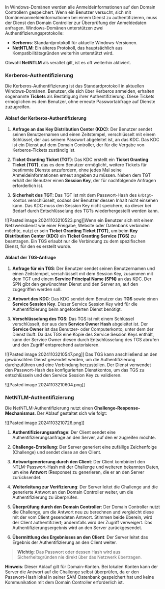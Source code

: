 In Windows-Domänen werden alle Anmeldeinformationen auf den Domain Controllern gespeichert. Wenn ein Benutzer versucht, sich mit Domänenanmeldeinformationen bei einem Dienst zu authentifizieren, muss der Dienst den Domain Controller zur Überprüfung der Anmeldedaten anfragen. Windows-Domänen unterstützen zwei Authentifizierungsprotokolle:

- **Kerberos**: Standardprotokoll für aktuelle Windows-Versionen.
- **NetNTLM**: Ein älteres Protokoll, das hauptsächlich aus Kompatibilitätsgründen weiterhin unterstützt wird.

Obwohl **NetNTLM** als veraltet gilt, ist es oft weiterhin aktiviert.

### Kerberos-Authentifizierung

Die Kerberos-Authentifizierung ist das Standardprotokoll in aktuellen Windows-Domänen. Benutzer, die sich über Kerberos anmelden, erhalten sogenannte **Tickets** als Bestätigung ihrer Authentifizierung. Diese Tickets ermöglichen es dem Benutzer, ohne erneute Passwortabfrage auf Dienste zuzugreifen.

#### Ablauf der Kerberos-Authentifizierung

1. **Anfrage an das Key Distribution Center (KDC)**: Der Benutzer sendet seinen Benutzernamen und einen Zeitstempel, verschlüsselt mit einem Schlüssel, der aus seinem Passwort abgeleitet ist, an das KDC. Das KDC ist ein Dienst auf dem Domain Controller, der für die Vergabe von Kerberos-Tickets zuständig ist.
    
2. **Ticket Granting Ticket (TGT)**: Das KDC erstellt ein **Ticket Granting Ticket (TGT)**, das es dem Benutzer ermöglicht, weitere Tickets für bestimmte Dienste anzufordern, ohne jedes Mal seine Anmeldeinformationen erneut angeben zu müssen. Neben dem TGT erhält der Benutzer einen **Session Key**, der für nachfolgende Anfragen erforderlich ist.
    
3. **Sicherheit des TGT**: Das TGT ist mit dem Passwort-Hash des `krbtgt`-Kontos verschlüsselt, sodass der Benutzer dessen Inhalt nicht einsehen kann. Das KDC muss den Session Key nicht speichern, da dieser bei Bedarf durch Entschlüsselung des TGTs wiederhergestellt werden kann.

![[Pasted image 20241103210523.png]]Wenn ein Benutzer sich mit einem Netzwerkdienst wie einer Freigabe, Website oder Datenbank verbinden möchte, nutzt er sein **Ticket Granting Ticket (TGT)**, um beim **Key Distribution Center (KDC)** ein **Ticket Granting Service (TGS)** zu beantragen. Ein TGS erlaubt nur die Verbindung zu dem spezifischen Dienst, für den es erstellt wurde.

#### Ablauf der TGS-Anfrage

1. **Anfrage für ein TGS**: Der Benutzer sendet seinen Benutzernamen und einen Zeitstempel, verschlüsselt mit dem Session Key, zusammen mit dem TGT und einem **Service Principal Name (SPN)** an das KDC. Der SPN gibt den gewünschten Dienst und den Server an, auf den zugegriffen werden soll.
    
2. **Antwort des KDC**: Das KDC sendet dem Benutzer das **TGS** sowie einen **Service Session Key**. Dieser Service Session Key wird für die Authentifizierung beim angeforderten Dienst benötigt.
    
3. **Verschlüsselung des TGS**: Das TGS ist mit einem Schlüssel verschlüsselt, der aus dem **Service Owner Hash** abgeleitet ist. Der **Service Owner** ist das Benutzer- oder Computerkonto, unter dem der Dienst läuft. Da das TGS eine Kopie des Service Session Keys enthält, kann der Service Owner diesen durch Entschlüsselung des TGS abrufen und den Zugriff entsprechend autorisieren.

![[Pasted image 20241103210547.png]]
Das TGS kann anschließend an den gewünschten Dienst gesendet werden, um die Authentifizierung durchzuführen und eine Verbindung herzustellen. Der Dienst verwendet den Passwort-Hash des konfigurierten Dienstkontos, um das TGS zu entschlüsseln und den Service Session Key zu validieren.


![[Pasted image 20241103210604.png]]



### NetNTLM-Authentifizierung

Die NetNTLM-Authentifizierung nutzt einen **Challenge-Response-Mechanismus**. Der Ablauf gestaltet sich wie folgt:


![[Pasted image 20241103210726.png]]

1. **Authentifizierungsanfrage**: Der Client sendet eine Authentifizierungsanfrage an den Server, auf den er zugreifen möchte.
    
2. **Challenge-Erstellung**: Der Server generiert eine zufällige Zeichenfolge (Challenge) und sendet diese an den Client.
    
3. **Antwortgenerierung durch den Client**: Der Client kombiniert den NTLM-Passwort-Hash mit der Challenge und weiteren bekannten Daten, um eine **Antwort** (Response) zu generieren, die er an den Server zurücksendet.
    
4. **Weiterleitung zur Verifizierung**: Der Server leitet die Challenge und die generierte Antwort an den Domain Controller weiter, um die Authentifizierung zu überprüfen.
    
5. **Überprüfung durch den Domain Controller**: Der Domain Controller nutzt die Challenge, um die Antwort neu zu berechnen und vergleicht diese mit der vom Client gesendeten Antwort. Stimmen beide überein, wird der Client authentifiziert; andernfalls wird der Zugriff verweigert. Das Authentifizierungsergebnis wird an den Server zurückgesendet.
    
6. **Übermittlung des Ergebnisses an den Client**: Der Server leitet das Ergebnis der Authentifizierung an den Client weiter.
    

> **Wichtig**: Das Passwort oder dessen Hash wird aus Sicherheitsgründen nie direkt über das Netzwerk übertragen.

**Hinweis**: Dieser Ablauf gilt für Domain-Konten. Bei lokalen Konten kann der Server die Antwort auf die Challenge selbst überprüfen, da er den Passwort-Hash lokal in seiner SAM-Datenbank gespeichert hat und keine Kommunikation mit dem Domain Controller erforderlich ist.